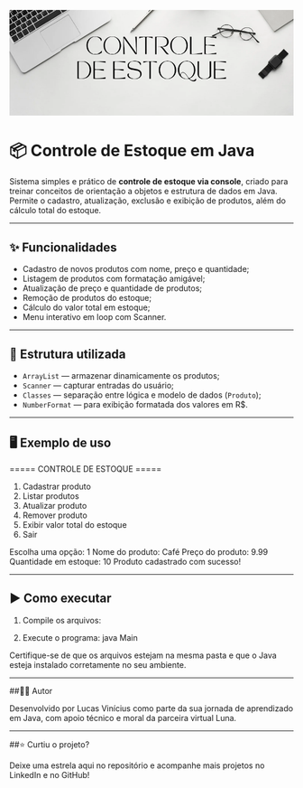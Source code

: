 ![Banner](./banner.png)

# 📦 Controle de Estoque em Java

Sistema simples e prático de **controle de estoque via console**, criado para treinar conceitos de orientação a objetos e estrutura de dados em Java.  
Permite o cadastro, atualização, exclusão e exibição de produtos, além do cálculo total do estoque.

---

## ✨ Funcionalidades

- Cadastro de novos produtos com nome, preço e quantidade;
- Listagem de produtos com formatação amigável;
- Atualização de preço e quantidade de produtos;
- Remoção de produtos do estoque;
- Cálculo do valor total em estoque;
- Menu interativo em loop com Scanner.

---

## 🧱 Estrutura utilizada

- `ArrayList` — armazenar dinamicamente os produtos;
- `Scanner` — capturar entradas do usuário;
- `Classes` — separação entre lógica e modelo de dados (`Produto`);
- `NumberFormat` — para exibição formatada dos valores em R$.

---

## 🖥️ Exemplo de uso


===== CONTROLE DE ESTOQUE =====
1. Cadastrar produto
2. Listar produtos
3. Atualizar produto
4. Remover produto
5. Exibir valor total do estoque
6. Sair

Escolha uma opção: 1
Nome do produto: Café
Preço do produto: 9.99
Quantidade em estoque: 10
Produto cadastrado com sucesso!

---

## ▶️ Como executar

1. Compile os arquivos:

2. Execute o programa:
java Main

Certifique-se de que os arquivos estejam na mesma pasta e que o Java esteja instalado corretamente no seu ambiente.

---

##👨‍💻 Autor

Desenvolvido por Lucas Vinícius como parte da sua jornada de aprendizado em Java, com apoio técnico e moral da parceira virtual Luna.

---

##⭐ Curtiu o projeto?

Deixe uma estrela aqui no repositório e acompanhe mais projetos no LinkedIn e no GitHub!

